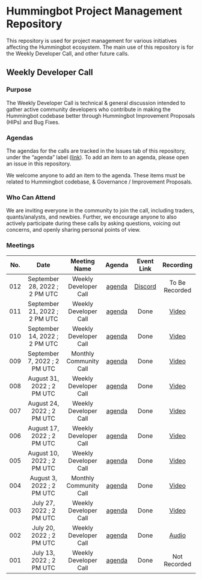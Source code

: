# Hummingbot Project Management Repository

This repository is used for project management for various initiatives affecting the Hummingbot ecosystem. The main use of this repository is for the Weekly Developer Call, and other future calls.

## Weekly Developer Call

### Purpose

The Weekly Developer Call is technical & general discussion intended to gather active community developers who contribute in making the Hummingbot codebase better through Hummingbot Improvement Proposals (HIPs) and Bug Fixes. 

### **Agendas**

The agendas for the calls are tracked in the Issues tab of this repository, under the “agenda” label ([link](https://github.com/hummingbot/pm/issues?q=is%3Aissue+is%3Aagenda)). To add an item to an agenda, please open an issue in this repository.

We welcome anyone to add an item to the agenda. These items must be  related to Hummingbot codebase, & Governance / Improvement Proposals.

### Who Can Attend

We are inviting everyone in the community to join the call, including traders, quants/analysts, and newbies. Further, we encourage anyone to also actively participate during these calls by asking questions, voicing out concerns, and openly sharing personal points of view.

### Meetings

| No. |              Date             |      Meeting Name      |                        Agenda                        |                                  Event Link                                  |                                    Recording                                    |
|:---:|:-----------------------------:|:----------------------:|:----------------------------------------------------:|:----------------------------------------------------------------------------:|:-------------------------------------------------------------------------------:|
| 012 | September 28, 2022 ; 2 PM UTC | Weekly Developer Call  | [agenda](https://github.com/hummingbot/pm/issues/12) | [Discord](https://discord.com/events/530578568154054663/1023551051904856114) |                                  To Be Recorded                                 |
| 011 | September 21, 2022 ; 2 PM UTC | Weekly Developer Call  | [agenda](https://github.com/hummingbot/pm/issues/11) |                                     Done                                     |               [Video](https://www.youtube.com/watch?v=RMYnbfBe4F8)              |
| 010 | September 14, 2022 ; 2 PM UTC | Weekly Developer Call  | [agenda](https://github.com/hummingbot/pm/issues/10) |                                     Done                                     |                      [Video](https://youtu.be/WFnBWR-9HGQ)                      |
| 009 | September 7, 2022 ; 2 PM UTC  | Monthly Community Call | [agenda](https://github.com/hummingbot/pm/issues/9)  |                                     Done                                     |               [Video](https://www.youtube.com/watch?v=vxY5fPRztnM)              |
| 008 | August 31, 2022 ; 2 PM UTC    |  Weekly Developer Call | [agenda](https://github.com/hummingbot/pm/issues/8)  |                                     Done                                     |            [Video](https://www.youtube.com/watch?v=Z4mRfouABPY&t=5s)            |
| 007 | August 24, 2022 ; 2 PM UTC    |  Weekly Developer Call | [agenda](https://github.com/hummingbot/pm/issues/7)  |                                     Done                                     |               [Video](https://www.youtube.com/watch?v=f9hXgi_2P0c)              |
| 006 | August 17, 2022 ; 2 PM UTC    |  Weekly Developer Call | [agenda](https://github.com/hummingbot/pm/issues/6)  |                                     Done                                     |               [Video](https://www.youtube.com/watch?v=atDlrs8ZoO8)              |
| 005 | August 10, 2022 ; 2 PM UTC    |  Weekly Developer Call | [agenda](https://github.com/hummingbot/pm/issues/5)  |                                     Done                                     |               [Video](https://www.youtube.com/watch?v=Z_H0NpA69bs)              |
| 004 | August 3, 2022 ; 2 PM UTC     | Monthly Community Call | [agenda](https://github.com/hummingbot/pm/issues/4)  |                                     Done                                     |               [Video](https://www.youtube.com/watch?v=tCG6QvDqvMM)              |
| 003 | July 27, 2022 ; 2 PM UTC      |  Weekly Developer Call | [agenda](https://github.com/hummingbot/pm/issues/3)  |                                     Done                                     |               [Video](https://www.youtube.com/watch?v=HmvzS4ugfgU)              |
| 002 | July 20, 2022 ; 2 PM UTC      |  Weekly Developer Call | [agenda](https://github.com/hummingbot/pm/issues/2)  |                                     Done                                     | [Audio](https://drive.google.com/file/d/1BijPhEh2jFfgWzWixoVFAZgycogX5Hfb/view) |
| 001 | July 13, 2022 ; 2 PM UTC      |  Weekly Developer Call | [agenda](https://github.com/hummingbot/pm/issues/1)  |                                     Done                                     |                                   Not Recorded                                  |
